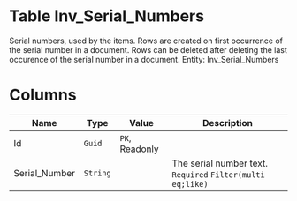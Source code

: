 # Table Inv_Serial_Numbers

Serial numbers, used by the items. Rows are created on first occurrence of the serial number in a document. Rows can be deleted after deleting the last occurence of the serial number in a document. Entity: Inv_Serial_Numbers

# Columns

| Name | Type | Value | Description |
| - | - | - | --- |
|Id|`Guid`|`PK`, Readonly||
|Serial_Number|`String`||The serial number text. `Required` `Filter(multi eq;like)` |

